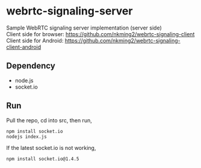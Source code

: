 # webrtc-signaling-server
Sample WebRTC signaling server implementation (server side)  
Client side for browser: https://github.com/nkming2/webrtc-signaling-client  
Client side for Android: https://github.com/nkming2/webrtc-signaling-client-android

## Dependency
- node.js
- socket.io

## Run
Pull the repo, cd into src, then run,
```
npm install socket.io
nodejs index.js
```

If the latest socket.io is not working,
```
npm install socket.io@1.4.5
```

